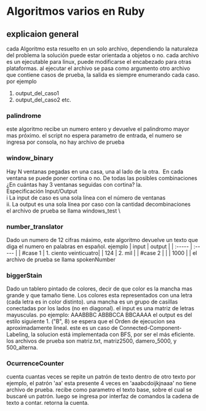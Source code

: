 # Algoritmos varios en Ruby

## explicaion general
cada Algoritmo esta resuelto en un solo archivo, dependiendo la naturaleza del problema la solución puede estar orientada a objetos o no.
cada archivo es un ejecutable para linux, puede modificarse el encabezado para otras plataformas.
al ejecutar el archivo se pasa como argumento otro archivo que contiene casos de prueba, la salida es siempre enumerando cada caso. 
por ejemplo
1. output_del_caso1
2. output_del_caso2
etc.

### palindrome
este algoritmo recibe un numero entero y devuelve el palindromo mayor mas próximo.
el script no espera parametro de entrada, el numero se ingresa por consola, no hay archivo de prueba
### window_binary
Hay​ ​N​ ​ventanas​ ​pegadas​ ​en​ ​una​ ​casa,​ ​una​ ​al​ ​lado​ ​de​ ​la​ ​otra.​ ​ ​En​ ​cada​ ​ventana​ ​se​ ​puede​ ​poner cortina​ ​o​ ​no.
​De​ ​todas​ ​las​ ​posibles​ ​combinaciones​ ​¿En​ ​cuántas​ ​hay​ ​3​ ​ventanas​ ​seguidas​ ​con cortina?
la. <br /> Especificación​ ​Input/Output \
i La​ ​input​ ​de​ ​caso​ es ​una​ ​sola​ ​línea​ ​con​ ​el​ ​número​ ​de​ ​ventanas \
ii. La​ ​output​ ​es​ ​una​ ​sola​ ​línea​ ​por​ ​caso​ ​con​ ​la​ ​cantidad​ ​de​ ​combinaciones \
el archivo de prueba se llama windows_test \
### number_translator
Dado un numero de 12 cifras máximo, este algoritmo devuelve un texto que diga el numero en palabras en español.
ejemplo
|   input   |   output  |
| :-----    | :-----    |
|   #case 1  | 1. ciento veinticuatro|
|   124     |   2. mil      |
|   #case 2  |                 |
|   1000    |               |
el archivo de prueba se llama spokenNumber
### biggerStain
Dado un tablero pintado de colores, decir de que color es la mancha mas grande y que tamaño tiene. Los colores esta representados con una letra (cada letra es in color distinto).
una mancha es un grupo de casillas conectadas por los lados (no en diagonal).
el input es una matriz de letras mayusculas.  po ejemplo:
    AAABBBC
    ABBBCCA
    BBCAAAA
el output es del estilo siguiente
    1. ("B", 8)
se espera que el Orden de ejecucion sea aproximadamente lineal.
este es un caso de Connected-Component-Labeling, la solucion está implementada con BFS, por ser el más eficiente.
los archivos de prueba son matriz.txt, matriz2500, damero_5000, y 500_alterna.

### OcurrenceCounter
cuenta cuantas veces se repite un patrón de texto dentro de otro texto por ejemplo, el patrón 'aa' esta presente 4 veces en 'aaabcdoijkjnaaa'
no tiene archivo de prueba.
recibe como parametro el texto base, sobre el cual se buscaré un patrón.
luego se ingresa por interfaz de comandos la cadena de texto a contar.
retorna la cuenta.
